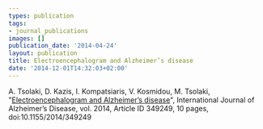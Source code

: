 ```yaml
---
types: publication
tags:
- journal_publications
images: []
publication_date: '2014-04-24'
layout: publication
title: Electroencephalogram and Alzheimer’s disease
date: '2014-12-01T14:32:03+02:00'
---
```

<p>A. Tsolaki, D. Kazis, I. Kompatsiaris, V. Kosmidou, M. Tsolaki, "<a href="http://www.hindawi.com/journals/ijad/2014/349249/"; title="JAD">Electroencephalogram and Alzheimer’s disease</a>", International Journal of Alzheimer’s Disease, vol. 2014, Article ID 349249, 10 pages, doi:10.1155/2014/349249</p>
